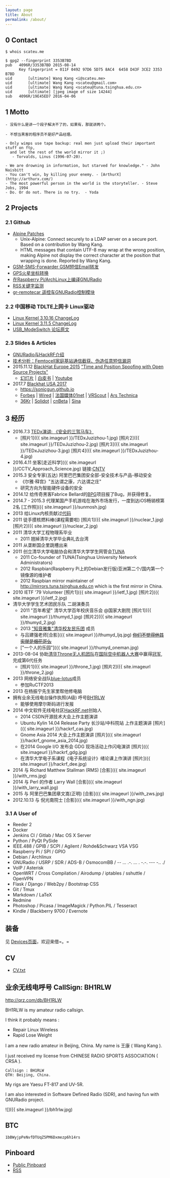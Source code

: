 ```yaml
---
layout: page
title: About
permalink: /about/
---
```


## 0 Contact

    $ whois scateu.me

    $ gpg2 --fingerprint 3353B7BD
    pub   4096R/3353B7BD 2015-08-14
          Key fingerprint = 011F 0492 97D6 5D75 8AC4  6458 D43F 3CE2 3353 B7BD
    uid       [ultimate] Wang Kang <i@scateu.me>
    uid       [ultimate] Wang Kang <scateu@gmail.com>
    uid       [ultimate] Wang Kang <scateu@tuna.tsinghua.edu.cn>
    uid       [ultimate] [jpeg image of size 14244]
    sub   4096R/19E45ED7 2016-04-06

## 1 Motto

    - 没有什么是讲一个段子解决不了的，如果有，那就讲两个。

    - 不想当黑客的程序员不是好产品经理。

    - Only wimps use tape backup: real men just upload their important stuff on ftp, 
      and let the rest of the world mirror it ;)
       - Torvalds, Linus (1996-07-20).
       
    - We are drowning in information, but starved for knowledge." - John Naisbitt
    - You can't win, by killing your enemy. - [ArthurX](http://arthurx.com/)
    - The most powerful person in the world is the storyteller. - Steve Jobs, 1994
    - Do. Or do not. There is no try.  - Yoda

## 2 Projects

### 2.1 Github

 - [Alpine Patches](http://alpine.freeiz.com/alpine/release/index.html)
   - Unix-Alpine: Connect securely to a LDAP server on a secure port. Based on a contribution by Wang Kang. 
   - HTML messages that contain UTF-8 may wrap at the wrong position, making Alpine not display the correct character at the position that wrapping is done. Reported by Wang Kang. 
 - [GSM-SMS-Forwarder GSM短信Email转发](https://github.com/scateu/GSM-SMS-Forwarder)
 - [GPS火星坐标转换](https://github.com/scateu/PyWGS84ToGCJ02) 
 - [在Raspberry Pi/ArchLinux上编译GNURadio](https://github.com/scateu/GNURadioForRaspberryPiOnArchlinux)
 - [RSS关键字监测](https://github.com/scateu/newsmth-monitor)
 - [gr-remotecar 遥控车GNURadio控制模块](https://github.com/scateu/gr-remotecar)


### 2.2 中国移动 TDLTE上网卡 Linux驱动

  * [Linux Kernel 3.10.16 ChangeLog](https://www.kernel.org/pub/linux/kernel/v3.x/ChangeLog-3.10.16)
  * [Linux Kernel 3.11.5 ChangeLog](https://www.kernel.org/pub/linux/kernel/v3.x/ChangeLog-3.11.5)
  * [USB_ModeSwitch 论坛原文](http://www.draisberghof.de/usb_modeswitch/bb/viewtopic.php?f=3&t=1663)
  
### 2.3 Slides & Articles

 - [GNURadio与HackRF介绍](http://www.slideshare.net/WangKang1/2014hfdgnuradio-x-hackrf-scateu)
 - [技术分析：Femtocell家庭基站通信截获、伪造任意短信漏洞](http://www.freebuf.com/articles/wireless/70458.html)
 - 2015.11.12 [BlackHat Europe 2015](http://www.blackhat.com/eu-15/speakers/Wang-Kang.html) ["Time and Position Spoofing with Open Source Projects"](https://www.blackhat.com/eu-15/briefings.html#is-your-timespace-safe-time-and-position-spoofing-opensourcely) 
   - [幻灯片](https://www.blackhat.com/docs/eu-15/materials/eu-15-Kang-Is-Your-Timespace-Safe-Time-And-Position-Spoofing-Opensourcely.pdf) \| [白皮书](https://www.blackhat.com/docs/eu-15/materials/eu-15-Kang-Is-Your-Timespace-Safe-Time-And-Position-Spoofing-Opensourcely-wp.pdf) \| [Youtube](https://www.youtube.com/watch?v=XpivcmmoWQU)
 - 2017.7 [Blackhat USA 2017](https://www.blackhat.com/us-17/speakers/Wang-Kang.html)
   - <https://sonicgun.github.io>
   - [Forbes](https://www.forbes.com/sites/thomasbrewster/2017/07/11/alibaba-researchers-attack-facebook-vr-with-soundwaves/#63d5926b13a6) \| [Wired](https://www.wired.com/story/best-black-hat-defcon-talks/) \| [法国媒体01net](http://www.01net.com/actualites/ils-hackent-des-smartphones-et-des-gyropodes-avec-des-ultrasons-1225628.html) \| [VRScout](https://vrscout.com/news/hackers-ultrasonic-waves-disrupt-vr-headset/#) \| [Ars Technica](https://arstechnica.com/gadgets/2017/07/sounds-bad-researchers-demonstrate-sonic-gun-threat-against-smart-devices/#p3)
   - [36Kr](https://36kr.com/p/5083611.html) \| [Solidot](http://www.solidot.org/story?sid=53281) \| [cnBeta](http://www.cnbeta.com/articles/tech/636609.htm) \| [Sina](http://tech.sina.com.cn/d/2017-07-31/doc-ifyinryq7213754.shtml)

## 3 经历

 * 2016.7.3 [TEDx演讲: 《安全的三驾马车》](http://v.youku.com/v_show/id_XMTY2MjU0NTIwNA==.html)
   - [照片1]({{ site.imageurl }}/TEDxJuzizhou-1.jpg) [照片2]({{ site.imageurl }}/TEDxJuzizhou-2.jpg) [照片3]({{ site.imageurl }}/TEDxJuzizhou-3.jpg) [照片4]({{ site.imageurl }}/TEDxJuzizhou-4.jpg)
 * 2016.4.11 坐客[走近科学]({{ site.imageurl }}/CCTV_Approach_Science.jpg) 链接:[CNTV](http://tv.cntv.cn/video/C10355/c2eafcd11fa5480e8d370adcc21a540f)
 * 2015.3 安全专家(五达)  阿里巴巴集团安全部-安全技术与产品-移动安全 
   - 《尔雅·释宫》"五达谓之康，六达谓之庄"
   - 研究方向为智能硬件设备的安全
 * 2014.12 给传奇黑客Fabrice Bellard的[BPG](http://bellard.org/bpg)项目报了Bug，并获得修复。
 * 2014.7 - 2015.3 代理某国产手机游戏在海外市场发行，一度到达iOS畅销榜第2名 [工作照]({{ site.imageurl }}/sunmosh.jpg)
 * 2013 给Linux内核贡献过[代码](https://www.kernel.org/pub/linux/kernel/v3.x/ChangeLog-3.10.16)
 * 2011 徒手摸核燃料棒(课程需要啦) [照片1]({{ site.imageurl }}/nuclear_1.jpg) [照片2]({{ site.imageurl }}/nuclear_2.jpg)
 * 2011 清华大学工程物理系毕业
   - 2011 翘掉清华大学毕业典礼去台湾 
 * 2011 从垄断国企里跳槽出来
 * 2011 创立清华大学电脑协会和清华大学学生网管会[TUNA](http://tuna.tsinghua.edu.cn)
   - 2011 Co-founder of TUNA(Tsinghua University Network Administrators)
   - 2012 Raspbian(Raspberry Pi上的Debian发行版)亚洲第二个/国内第一个镜像源的维护者
   - 2012 Raspbian mirror maintainer of <http://mirrors.tuna.tsinghua.edu.cn> which is the first mirror in China.
 * 2010 IETF '79 Volunteer [照片1]({{ site.imageurl }}/ietf_1.jpg)  [照片2]({{ site.imageurl }}/ietf_2.jpg)
 * 清华大学学生艺术团民乐队 二胡演奏员
   - 2011 "百年希望" 清华大学百年校庆音乐会 @国家大剧院 [照片1]({{ site.imageurl }}/thumyd_1.jpg)  [照片2]({{ site.imageurl }}/thumyd_2.jpg)
   - 2013 ["知音雅集"清华校友民乐团](http://imyd.org/) 成员
   - 与吕建强老师[合影]({{ site.imageurl }}/thumyd_ljq.jpg)    <del>[你们不觉得他其实就是烟花哥么](http://img1.cache.netease.com/catchpic/E/EB/EB995228D0109D5E85F587F641899A42.jpg)</del>
   - ["一个人的乐园"]({{ site.imageurl }}/thumyd_oneman.jpg)
 * 2013-08-04 协助[清华Throne无人机团队](http://media.au.tsinghua.edu.cn/uav/intro.jsp)在[国际空中机器人大赛](http://www.tsinghua.edu.cn/publish/news/4204/2013/20130805173103926305436/20130805173103926305436_.html)中赢得[冠军](http://www.tsinghua.edu.cn/publish/news/4204/2013/20130805173103926305436/20130805173103926305436_.html),完成第6代任务
   - [照片1]({{ site.imageurl }}/throne_1.jpg) [照片2]({{ site.imageurl }}/throne_2.jpg)
 * 2013 网络安全战队[blue-lotus](http://www.blue-lotus.net/about/)成员
   - 参加RuCTF2013 
 * 2013 在杨振宁先生家里帮他修电脑
 * 拥有业余无线电台操作执照(A级) 呼号[BH1RLW](http://qrz.com/db/BH1RLW)
   - 能够使用摩尔斯码进行发报 
 * 2014 中文软件无线电社区[HackRF.net](http://hackrf.net)创始人
   - 2014 CSDN开源技术大会上作主题演讲 
   - Ubuntu Kylin 14.04 Release Party 长沙站/中科院站 上作主题演讲  [照片]({{ site.imageurl }}/hackrf_cas.jpg)
   - Gnome Asia 2014 大会上作主题演讲 [照片]({{ site.imageurl }}/hackrf_gnome_asia_2014.jpg)
   - 在2014 Google I/O 发布会 GDG 现场活动上作闪电演讲 [照片]({{ site.imageurl }}/hackrf_gdg.jpg)
   - 在清华大学电子系课程《电子系统设计》绪论课上作演讲 [照片]({{ site.imageurl }}/hackrf_dee.jpg)
 * 2014 与 Richard Matthew Stallman (RMS) [合影]({{ site.imageurl }}/with_rms.jpg)
 * 2014 与 Perl 的作者 Larry Wall [合影]({{ site.imageurl }}/with_larry_wall.jpg)
 * 2015 与 阿里巴巴集团章文嵩(正明) [合影]({{ site.imageurl }}/with_zws.jpg)
 * 2012.10.13 与 倪光南院士 [合影]({{ site.imageurl }}/with_ngn.jpg)

### 3.1 A User of 

 * Reeder 2
 * Docker
 * Jenkins CI / Gitlab / Mac OS X Server
 * Python / PyQt PySide 
 * IEEE.488 / GPIB / SCPI / Agilent / Rohde&Schwarz VSA VSG
 * Raspberry Pi / SPI / GPIO
 * Debian / Archlinux
 * GNURadio / USRP / SDR / ADS-B / OsmocomBB / \-\- ... .-. ... .  -.-. \-\-\- -.. ./ 
 * VoIP / Asterisk
 * OpenWRT / Cross Compilation / Airodump / iptables / sshuttle / OpenVPN
 * Flask / Django / Web2py / Bootstrap CSS 
 * Git / Tmux 
 * Markdown / LaTeX
 * Redmine 
 * Photoshop / Picasa / ImageMagick / Python.PIL / Tesseract
 * Kindle / Blackberry 9700 / Evernote

## 装备

见 [Devices页面](../devices)，欢迎来借=。=

## CV

 - [CV.txt](https://gist.github.com/scateu/ddfa67766de8b7151f66c03f749dc87b)

## 业余无线电呼号 CallSign: BH1RLW

<http://qrz.com/db/BH1RLW>

BH1RLW is my amateur radio callsign.

I think it probably means :

  * Repair Linux Wireless
  * Rapid Lose Weight

I am a new radio amateur in Beijing, China. My name is 王康 ( Wang Kang ).

I just received my license from CHINESE RADIO SPORTS ASSOCIATION ( CRSA ).
    
    Callsign : BH1RLW
    QTH: Beijing, China.

My rigs are Yaesu FT-817 and UV-5R.

I am also interested in Software Defined Radio (SDR), and having fun with GNURadio project.

![]({{ site.imageurl }}/bh1rlw.jpg)


## BTC

```
1bBWyjpPeNvfDTUqZ5PM6Dxmezp6h14rs
```

## Pinboard

 - [Public Pinboard](https://pinboard.in/u:scateu/public)
 - [RSS](https://feeds.pinboard.in/rss/u:scateu/)
